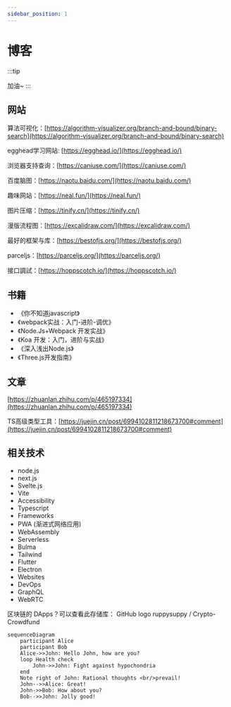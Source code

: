 ```yaml
---
sidebar_position: 1
---
```


# 博客

:::tip

加油~
:::



## 网站

算法可视化：[https://algorithm-visualizer.org/branch-and-bound/binary-search](https://algorithm-visualizer.org/branch-and-bound/binary-search)

egghead学习网站: [https://egghead.io/](https://egghead.io/)

浏览器支持查询：[https://caniuse.com/](https://caniuse.com/)

百度脑图：[https://naotu.baidu.com/](https://naotu.baidu.com/)

趣味网站：[https://neal.fun/](https://neal.fun/)

图片压缩：[https://tinify.cn/](https://tinify.cn/) 

漫版流程图：[https://excalidraw.com/](https://excalidraw.com/)

最好的框架与库：[https://bestofjs.org/](https://bestofjs.org/)

parceljs：[https://parceljs.org/](https://parceljs.org/)

接口調試：[https://hoppscotch.io/](https://hoppscotch.io/)

## 书籍
- 《你不知道javascript》
- 《webpack实战：入门-进阶-调优》
-  《Node.Js+Webpack 开发实战》
- 《Koa 开发：入门，进阶与实战》
- 《深入浅出Node.js》
- 《Three.js开发指南》
## 文章

[https://zhuanlan.zhihu.com/p/465197334](https://zhuanlan.zhihu.com/p/465197334)

TS高级类型工具：[https://juejin.cn/post/6994102811218673700#comment](https://juejin.cn/post/6994102811218673700#comment)
## 相关技术
- node.js
- next.js
- Svelte.js 
- Vite 
- Accessibility 
- Typescript
- Frameworks
- PWA (渐进式网络应用)
- WebAssembly 
- Serverless 
- Bulma
- Tailwind
- Flutter
- Electron
- Websites
- DevOps
- GraphQL
- WebRTC

区块链的 DApps？可以查看此存储库：
GitHub logo ruppysuppy / Crypto-Crowdfund

```mermaid
sequenceDiagram
    participant Alice
    participant Bob
    Alice->>John: Hello John, how are you?
    loop Health check
        John->>John: Fight against hypochondria
    end
    Note right of John: Rational thoughts <br/>prevail!
    John-->>Alice: Great!
    John->>Bob: How about you?
    Bob-->>John: Jolly good!
```